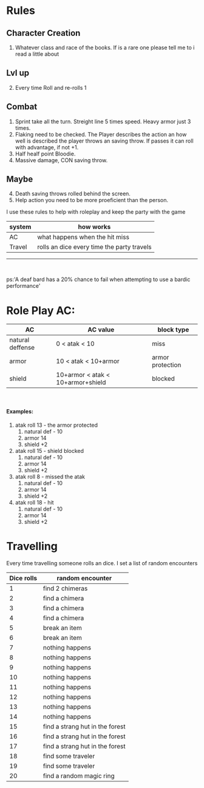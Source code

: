 # Rules

## Character Creation
1. Whatever class and race of the books. If is a rare one please tell me to i read a little about

## Lvl up
2. Every time Roll and re-rolls 1 

## Combat
1. Sprint take all the turn. Streight line 5 times speed. Heavy armor just 3 times.
2. Flaking need to be checked. The Player describes the action an how well is described the player throws an saving throw. If passes it can roll with advantage, if not +1.
3. Half healf point Bloodie.  
4. Massive damage, CON saving throw.  

## Maybe
4. Death saving throws rolled behind the screen.   
5. Help action you need to be more proeficient than the person.


I use these rules to help with roleplay and keep the party with the game

| system | how works                                  |
| ------ | ------------------------------------------ |
| AC     | what happens when the hit miss             |
| Travel | rolls an dice every time the party travels |


---

<br>

ps:'A deaf bard has a 20% chance to fail when attempting to use a bardic performance'

# Role Play AC:

| AC               | AC value                          | block type       |
| ---------------- | --------------------------------- | ---------------- |
| natural deffense | 0 < atak < 10                     | miss             |
| armor            | 10 < atak < 10+armor              | armor protection |
| shield           | 10+armor < atak < 10+armor+shield | blocked          |

<br>

#### Examples:

1. atak roll 13 - the armor protected
   1. natural def - 10
   2. armor 14
   3. shield +2
2. atak roll 15 - shield blocked
   1. natural def - 10
   2. armor 14
   3. shield +2
3. atak roll 8 - missed the atak
   1. natural def - 10
   2. armor 14
   3. shield +2
4. atak roll 18 - hit
   1. natural def - 10
   2. armor 14
   3. shield +2

# Travelling

Every time travelling someone rolls an dice. I set a list of random encounters

| Dice rolls | random encounter                |
| ---------- | ------------------------------- |
| 1          | find 2 chimeras                 |
| 2          | find a chimera                  |
| 3          | find a chimera                  |
| 4          | find a chimera                  |
| 5          | break an item                   |
| 6          | break an item                   |
| 7          | nothing happens                 |
| 8          | nothing happens                 |
| 9          | nothing happens                 |
| 10         | nothing happens                 |
| 11         | nothing happens                 |
| 12         | nothing happens                 |
| 13         | nothing happens                 |
| 14         | nothing happens                 |
| 15         | find a strang hut in the forest |
| 16         | find a strang hut in the forest |
| 17         | find a strang hut in the forest |
| 18         | find some traveler              |
| 19         | find some traveler              |
| 20         | find a random magic ring        |
